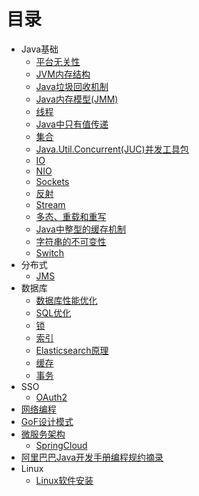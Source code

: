 # 目录

* Java基础
	* [平台无关性](notes/basics/platform-independent.md)
	* [JVM内存结构](notes/basics/jvm.md)
	* [Java垃圾回收机制](notes/basics/gc.md)
	* [Java内存模型(JMM)](notes/basics/jmm.md)
	* [线程](notes/basics/thread.md)
	* [Java中只有值传递](notes/basics/parameter-passing.md)
	* [集合](notes/basics/collection.md)
	* [Java.Util.Concurrent(JUC)并发工具包](notes/basics/juc.md)
	* [IO](notes/basics/io.md)
	* [NIO](notes/basics/nio.md)
	* [Sockets](notes/basics/sockets.md)
	* [反射](notes/basics/reflect.md)
	* [Stream](notes/basics/stream.md)
	* [多态、重载和重写](notes/basics/oop.md)
	* [Java中整型的缓存机制](notes/basics/integer-cache.md)
	* [字符串的不可变性](notes/basics/string.md)
	* [Switch](notes/basics/switch.md)
* 分布式
	* [JMS](notes/distributed/jms.md)
* 数据库
	* [数据库性能优化](notes/database/database-optimize.md)
	* [SQL优化](notes/database/sql-optimize.md)
	* [锁](notes/database/lock.md)
	* [索引](notes/database/index.md)
	* [Elasticsearch原理](notes/database/elasticsearch.md)
	* [缓存](notes/database/cache.md)
	* [事务](notes/database/transaction.md)
* SSO
	* [OAuth2](notes/sso/oauth2.md)
* [网络编程](notes/network-program.md)
* [GoF设计模式](gof.md)
* [微服务架构](microservice.md)
	* [SpringCloud](notes/micro-service/spring-cloud.md)
* [阿里巴巴Java开发手册编程规约摘录](alibaba-guidelines.md)
* Linux
	* [Linux软件安装](notes/linux/linux-software-setup.md)
